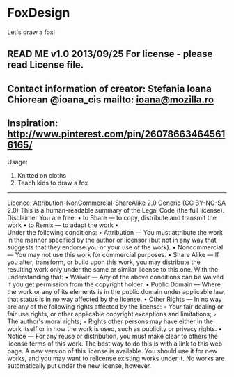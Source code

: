 FoxDesign
=========

Let's draw a fox!

READ ME  v1.0  2013/09/25
For license - please read License file.
-------------------------------------------------
Contact information of creator:
Stefania Ioana Chiorean
@ioana_cis
mailto: ioana@mozilla.ro
-------------------------------------------------
Inspiration: http://www.pinterest.com/pin/260786634645616165/
-------------------------------------------------
Usage:
1. Knitted on cloths
2. Teach kids to draw a fox 
-------------------------------------------------
Licence: Attribution-NonCommercial-ShareAlike 2.0 Generic (CC BY-NC-SA 2.0)
This is a human-readable summary of the Legal Code (the full license).
Disclaimer
You are free:
	•	to Share — to copy, distribute and transmit the work
	•	to Remix — to adapt the work
	•	
Under the following conditions:
	•	Attribution — You must attribute the work in the manner specified by the author or licensor (but not in any way that suggests that they endorse you or your use of the work). 
	•	Noncommercial — You may not use this work for commercial purposes. 
	•	Share Alike — If you alter, transform, or build upon this work, you may distribute the resulting work only under the same or similar license to this one. 
With the understanding that:
	•	Waiver — Any of the above conditions can be waived if you get permission from the copyright holder.
	•	Public Domain — Where the work or any of its elements is in the public domain under applicable law, that status is in no way affected by the license.
	•	Other Rights — In no way are any of the following rights affected by the license:
	◦	Your fair dealing or fair use rights, or other applicable copyright exceptions and limitations;
	◦	The author's moral rights;
	◦	Rights other persons may have either in the work itself or in how the work is used, such as publicity or privacy rights.
	•	Notice — For any reuse or distribution, you must make clear to others the license terms of this work. The best way to do this is with a link to this web page.
A new version of this license is available. You should use it for new works, and you may want to relicense existing works under it. No works are automatically put under the new license, however.


